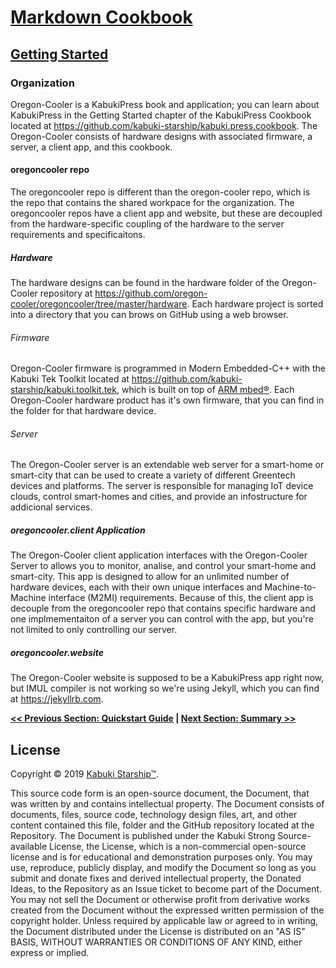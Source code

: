 # [Markdown Cookbook](../readme.md)

## [Getting Started](./readme.md)

### Organization

Oregon-Cooler is a KabukiPress book and application; you can learn about KabukiPress in the Getting Started chapter of the KabukiPress Cookbook located at <https://github.com/kabuki-starship/kabuki.press.cookbook>. The Oregon-Cooler consists of hardware designs with associated firmware, a server, a client app, and this cookbook.

#### oregoncooler repo

The oregoncooler repo is different than the oregon-cooler repo, which is the repo that contains the shared workpace for the organization. The oregoncooler repos have a client app and website, but these are decoupled from the hardware-specific coupling of the hardware to the server requirements and specificaitons.

##### Hardware

The hardware designs can be found in the hardware folder of the Oregon-Cooler repository at <https://github.com/oregon-cooler/oregoncooler/tree/master/hardware>. Each hardware project is sorted into a directory that you can brows on GitHub using a web browser.

###### Firmware

Oregon-Cooler firmware is programmed in Modern Embedded-C++ with the Kabuki Tek Toolkit located at <https://github.com/kabuki-starship/kabuki.toolkit.tek>, which is built on top of [ARM mbed®](mbed.com). Each Oregon-Cooler hardware product has it's own firmware, that you can find in the folder for that hardware device.

###### Server

The Oregon-Cooler server is an extendable web server for a smart-home or smart-city that can be used to create a variety of different Greentech devices and platforms. The server is responsible for managing IoT device clouds, control smart-homes and cities, and provide an infostructure for addicional services.

##### oregoncooler.client Application 

The Oregon-Cooler client application interfaces with the Oregon-Cooler Server to allows you to monitor, analise, and control your smart-home and smart-city. This app is designed to allow for an unlimited number of hardware devices, each with their own unique interfaces and Machine-to-Machine interface (M2MI) requirements. Because of this, the client app is decouple from the oregoncooler repo that contains specific hardware and one implmementaiton of a server you can control with the app, but you're not limited to only controlling our server.

##### oregoncooler.website

The Oregon-Cooler website is supposed to be a KabukiPress app right now, but IMUL compiler is not working so we're using Jekyll, which you can find at <https://jekyllrb.com>.

**[<< Previous Section: Quickstart Guide](./quickstart_gude.md) | [Next Section: Summary >>](./sumary)**

## License

Copyright © 2019 [Kabuki Starship™](kabukistarship.com).

This source code form is an open-source document, the Document, that was written by and contains intellectual property. The Document consists of documents, files, source code, technology design files, art, and other content contained this file, folder and the GitHub repository located at the Repository. The Document is published under the Kabuki Strong Source-available License, the License, which is a non-commercial open-source license and is for educational and demonstration purposes only. You may use, reproduce, publicly display, and modify the Document so long as you submit and donate fixes and derived intellectual property, the Donated Ideas, to the Repository as an Issue ticket to become part of the Document. You may not sell the Document or otherwise profit from derivative works created from the Document without the expressed written permission of the copyright holder. Unless required by applicable law or agreed to in writing, the Document distributed under the License is distributed on an "AS IS" BASIS, WITHOUT WARRANTIES OR CONDITIONS OF ANY KIND, either express or implied.
